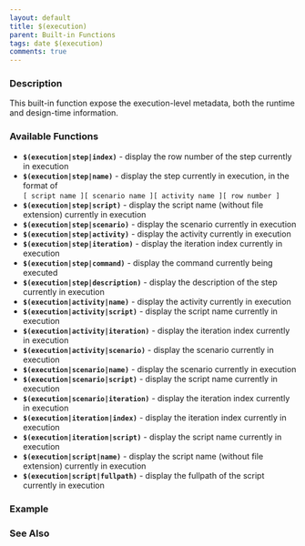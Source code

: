 ```yaml
---
layout: default
title: $(execution)
parent: Built-in Functions
tags: date $(execution)
comments: true
---
```



### Description
This built-in function expose the execution-level metadata, both the runtime and design-time information.


### Available Functions
- **`$(execution|step|index)`** - display the row number of the step currently in execution
- **`$(execution|step|name)`** - display the step currently in execution, in the format of <br/>
  `[ script name ][ scenario name ][ activity name ][ row number ]`
- **`$(execution|step|script)`** - display the script name (without file extension) currently in execution
- **`$(execution|step|scenario)`** - display the scenario currently in execution
- **`$(execution|step|activity)`** - display the activity currently in execution
- **`$(execution|step|iteration)`** - display the iteration index currently in execution
- **`$(execution|step|command)`** - display the command currently being executed
- **`$(execution|step|description)`** - display the description of the step currently in execution
- **`$(execution|activity|name)`** - display the activity currently in execution
- **`$(execution|activity|script)`** - display the script name currently in execution
- **`$(execution|activity|iteration)`** - display the iteration index currently in execution
- **`$(execution|activity|scenario)`** - display the scenario currently in execution
- **`$(execution|scenario|name)`** - display the scenario currently in execution
- **`$(execution|scenario|script)`** - display the script name currently in execution
- **`$(execution|scenario|iteration)`** - display the iteration index currently in execution
- **`$(execution|iteration|index)`** - display the iteration index currently in execution
- **`$(execution|iteration|script)`** - display the script name currently in execution
- **`$(execution|script|name)`** - display the script name (without file extension) currently in execution
- **`$(execution|script|fullpath)`** - display the fullpath of the script currently in execution

### Example


### See Also

